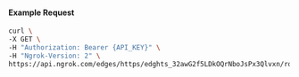 <!-- Code generated for API Clients. DO NOT EDIT. -->

#### Example Request

```bash
curl \
-X GET \
-H "Authorization: Bearer {API_KEY}" \
-H "Ngrok-Version: 2" \
https://api.ngrok.com/edges/https/edghts_32awG2f5LDkOQrNboJsPx3Qlvxn/routes/edghtsrt_32awG54g1WKUt33uEQT8qqUqUpK/request_headers
```
